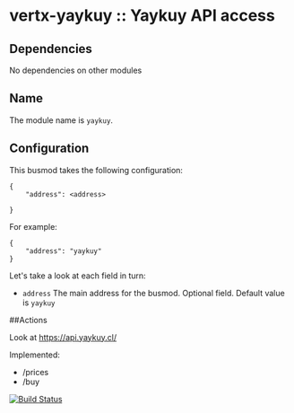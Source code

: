 # vertx-yaykuy :: Yaykuy API access

## Dependencies

No dependencies on other modules

## Name

The module name is `yaykuy`.

## Configuration

This busmod takes the following configuration:

    {
        "address": <address>
        
    }
    
For example:

    {
        "address": "yaykuy"
    }        
    
Let's take a look at each field in turn:

* `address` The main address for the busmod. Optional field. Default value is `yaykuy`

##Actions

Look at https://api.yaykuy.cl/

Implemented:
 
 * /prices
 * /buy
 
[![Build Status](https://travis-ci.org/yaykuy/vertx-yaykuy.svg?branch=master)](https://travis-ci.org/yaykuy/vertx-yaykuy)